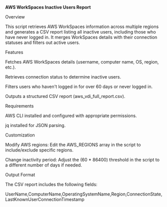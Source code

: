 **AWS WorkSpaces Inactive Users Report**

Overview

This script retrieves AWS WorkSpaces information across multiple regions and generates a CSV report listing all inactive users, including those who have never logged in. It merges WorkSpaces details with their connection statuses and filters out active users.

Features

Fetches AWS WorkSpaces details (username, computer name, OS, region, etc.).

Retrieves connection status to determine inactive users.

Filters users who haven't logged in for over 60 days or never logged in.

Outputs a structured CSV report (aws_vdi_full_report.csv).

Requirements

AWS CLI installed and configured with appropriate permissions.

jq installed for JSON parsing.


Customization

Modify AWS regions: Edit the AWS_REGIONS array in the script to include/exclude specific regions.

Change inactivity period: Adjust the (60 * 86400) threshold in the script to a different number of days if needed.

Output Format

The CSV report includes the following fields:

UserName,ComputerName,OperatingSystemName,Region,ConnectionState,LastKnownUserConnectionTimestamp


